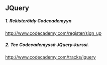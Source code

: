 ## JQuery

##### 1. Rekisteröidy Codecademyyn
 
http://www.codecademy.com/register/sign_up

##### 2. Tee Codecademyssä JQuery-kurssi.

http://www.codecademy.com/tracks/jquery
